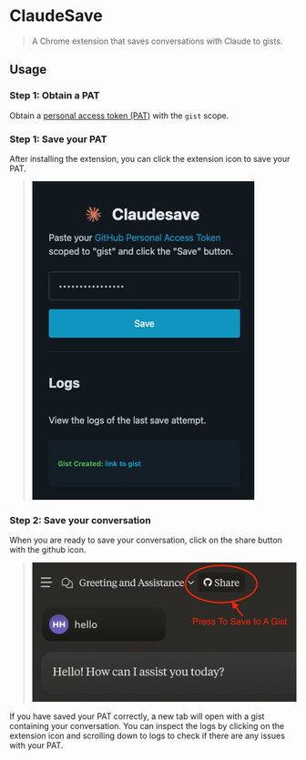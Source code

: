 # ClaudeSave

> A Chrome extension that saves conversations with Claude to gists.



## Usage

### Step 1: Obtain a PAT

Obtain a [personal access token (PAT)](https://docs.github.com/en/authentication/keeping-your-account-and-data-secure/managing-your-personal-access-tokens#creating-a-personal-access-token-classic) with the `gist` scope.

### Step 1: Save your PAT
After installing the extension, you can click the extension icon to save your PAT.

> ![screenshot](screenshots/3_claudesave.png)

### Step 2: Save your conversation

When you are ready to save your conversation, click on the share button with the github icon.

> ![screenshot](screenshots/1_claudesave.png)

If you have saved your PAT correctly, a new tab will open with a gist containing your conversation.  You can inspect the logs by clicking on the extension icon and scrolling down to logs to check if there are any issues with your PAT.
